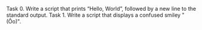Task 0. Write a script that prints “Hello, World”, followed by a new line to the standard output.
 Task 1. Write a script that displays a confused smiley "(Ôo)". 
